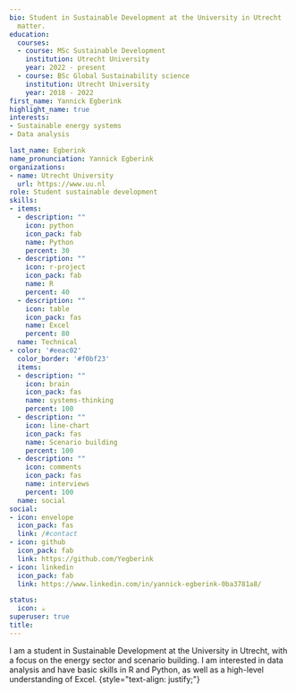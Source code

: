 ```yaml
---
bio: Student in Sustainable Development at the University in Utrecht
  matter.
education:
  courses:
  - course: MSc Sustainable Development
    institution: Utrecht University
    year: 2022 - present
  - course: BSc Global Sustainability science
    institution: Utrecht University
    year: 2018 - 2022
first_name: Yannick Egberink
highlight_name: true
interests:
- Sustainable energy systems
- Data analysis

last_name: Egberink
name_pronunciation: Yannick Egberink
organizations:
- name: Utrecht University
  url: https://www.uu.nl
role: Student sustainable development
skills:
- items:
  - description: ""
    icon: python
    icon_pack: fab
    name: Python
    percent: 30
  - description: ""
    icon: r-project
    icon_pack: fab
    name: R
    percent: 40
  - description: ""
    icon: table
    icon_pack: fas
    name: Excel
    percent: 80
  name: Technical
- color: '#eeac02'
  color_border: '#f0bf23'
  items:
  - description: ""
    icon: brain
    icon_pack: fas
    name: systems-thinking
    percent: 100
  - description: ""
    icon: line-chart
    icon_pack: fas
    name: Scenario building
    percent: 100
  - description: ""
    icon: comments
    icon_pack: fas
    name: interviews
    percent: 100
  name: social
social:
- icon: envelope
  icon_pack: fas
  link: /#contact
- icon: github
  icon_pack: fab
  link: https://github.com/Yegberink
- icon: linkedin
  icon_pack: fab
  link: https://www.linkedin.com/in/yannick-egberink-0ba3781a8/

status:
  icon: ☕️
superuser: true
title: 
---
```


I am a student in Sustainable Development at the University in Utrecht, with a focus on the energy sector and scenario building. I am interested in data analysis and have basic skills in R and Python, as well as a high-level understanding of Excel. 
{style="text-align: justify;"}
